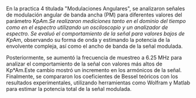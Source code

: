 En la practica 4 titulada "Modulaciones Angulares", se analizaron señales de modulación angular de banda ancha (PM) para diferentes valores del parámetro Kp*Am.Se realizaron mediciones tanto en el dominio del tiempo como en el espectro utilizando un osciloscopio y un analizador de espectro. Se evaluó el comportamiento de la señal para valores bajos de Kp*Am, observando su forma de onda y estimando la potencia de la envolvente compleja, así como el ancho de banda de la señal modulada.

Posteriormente, se aumentó la frecuencia de muestreo a 6.25 MHz para analizar el comportamiento de la señal con valores más altos de Kp*Am.Este cambio mostró un incremento en los armónicos de la señal. Finalmente, se compararon los coeficientes de Bessel teóricos con los resultados experimentales, utilizando herramientas como Wolfram y Matlab para estimar la potencia total de la señal modulada.

